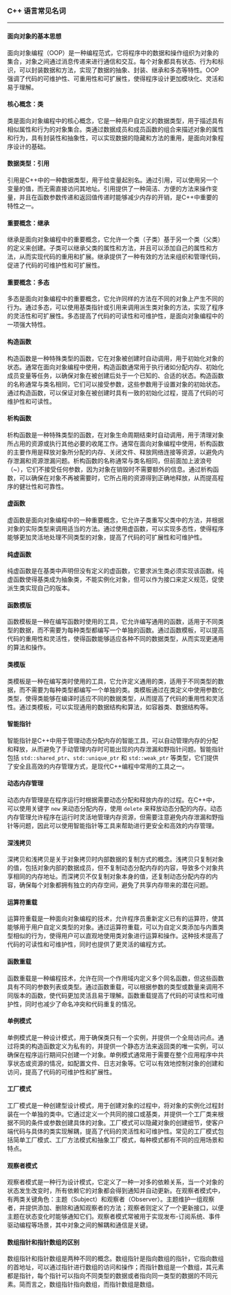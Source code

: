 ### C++ 语言常见名词

------

#### 面向对象的基本思想

面向对象编程（OOP）是一种编程范式，它将程序中的数据和操作组织为对象的集合，对象之间通过消息传递来进行通信和交互。每个对象都具有状态、行为和标识，可以封装数据和方法，实现了数据的抽象、封装、继承和多态等特性。OOP强调了代码的可维护性、可重用性和可扩展性，使得程序设计更加模块化、灵活和易于理解。

#### 核心概念：类

类是面向对象编程中的核心概念，它是一种用户自定义的数据类型，用于描述具有相似属性和行为的对象集合。类通过数据成员和成员函数的组合来描述对象的属性和行为，具有封装性和抽象性，可以实现数据的隐藏和方法的重用，是面向对象程序设计的基础。

#### 数据类型：引用

引用是C++中的一种数据类型，用于给变量起别名。通过引用，可以使用另一个变量的值，而无需直接访问其地址。引用提供了一种简洁、方便的方法来操作变量，并且在函数参数传递和返回值传递时能够减少内存的开销，是C++中重要的特性之一。

#### 重要概念：继承

继承是面向对象编程中的重要概念，它允许一个类（子类）基于另一个类（父类）的定义来创建。子类可以继承父类的属性和方法，并且可以添加自己的属性和方法，从而实现代码的重用和扩展。继承提供了一种有效的方法来组织和管理代码，促进了代码的可维护性和可扩展性。

#### 重要概念：多态

多态是面向对象编程中的重要概念，它允许同样的方法在不同的对象上产生不同的行为。通过多态，可以使用基类指针或引用来调用派生类对象的方法，实现了程序的灵活性和可扩展性。多态提高了代码的可读性和可维护性，是面向对象编程中的一项强大特性。

#### 构造函数

构造函数是一种特殊类型的函数，它在对象被创建时自动调用，用于初始化对象的状态。通常在面向对象编程中使用，构造函数通常用于执行诸如分配内存、初始化成员变量等任务，以确保对象在被创建后处于一个已知的、合适的状态。构造函数的名称通常与类名相同，它们可以接受参数，这些参数用于设置对象的初始状态。通过构造函数，可以保证对象在被创建时具有一致的初始化过程，提高了代码的可维护性和可读性。

#### 析构函数

析构函数是一种特殊类型的函数，在对象生命周期结束时自动调用，用于清理对象所占用的资源或执行其他必要的收尾工作。通常在面向对象编程中使用，析构函数的主要作用是释放对象所分配的内存、关闭文件、释放网络连接等资源，以避免内存泄漏和资源泄漏问题。析构函数的名称通常与类名相同，但前面加上波浪号（~），它们不接受任何参数，因为对象在销毁时不需要额外的信息。通过析构函数，可以确保在对象不再被需要时，它所占用的资源得到正确地释放，从而提高程序的健壮性和可靠性。

#### 虚函数

虚函数是面向对象编程中的一种重要概念，它允许子类重写父类中的方法，并根据对象的实际类型来调用适当的方法。通过使用虚函数，可以实现多态性，使得程序能够更加灵活地处理不同类型的对象，提高了代码的可扩展性和可维护性。

#### 纯虚函数

纯虚函数是在基类中声明但没有定义的虚函数，它要求派生类必须实现该函数。纯虚函数使得基类成为抽象类，不能实例化对象，但可以作为接口来定义规范，促使派生类实现自己的版本。

#### 函数模版

函数模板是一种在编写函数时使用的工具，它允许编写通用的函数，适用于不同类型的数据，而不需要为每种类型都编写一个单独的函数。通过函数模板，可以提高代码的重用性和灵活性，使得函数能够适应各种不同的数据类型，从而实现更通用的算法和操作。

#### 类模版

类模板是一种在编写类时使用的工具，它允许定义通用的类，适用于不同类型的数据，而不需要为每种类型都编写一个单独的类。类模板通过在类定义中使用参数化类型，使得类能够在编译时适应不同的数据类型，从而提高了代码的重用性和灵活性。通过类模板，可以实现通用的数据结构和算法，如容器类、数据结构等。

#### 智能指针

智能指针是C++中用于管理动态分配内存的智能工具，可以自动管理内存的分配和释放，从而避免了手动管理内存时可能出现的内存泄漏和野指针问题。智能指针包括 `std::shared_ptr`、`std::unique_ptr` 和 `std::weak_ptr` 等类型，它们提供了安全且高效的内存管理方式，是现代C++编程中常用的工具之一。

#### 动态内存管理

动态内存管理是在程序运行时根据需要动态分配和释放内存的过程。在C++中，可以使用关键字 `new` 来动态分配内存，使用 `delete` 来释放动态分配的内存。动态内存管理允许程序在运行时灵活地管理内存资源，但需要注意避免内存泄漏和野指针等问题，因此可以使用智能指针等工具来帮助进行更安全和高效的内存管理。

#### 深浅拷贝

深拷贝和浅拷贝是关于对象拷贝时内部数据的复制方式的概念。浅拷贝只复制对象的值，包括对象内部的数据成员，但不复制动态分配内存的内容，导致多个对象共享相同的内存地址。而深拷贝不仅复制对象本身的值，还复制动态分配内存的内容，确保每个对象都拥有独立的内存空间，避免了共享内存带来的潜在问题。

#### 运算符重载

运算符重载是一种面向对象编程的技术，允许程序员重新定义已有的运算符，使其能够用于用户自定义类型的对象。通过运算符重载，可以为自定义类添加与内置类型相似的行为，使得用户可以直观地使用类对象进行运算和操作。这种技术提高了代码的可读性和可维护性，同时也提供了更灵活的编程方式。

#### 函数重载

函数重载是一种编程技术，允许在同一个作用域内定义多个同名函数，但这些函数具有不同的参数列表或类型。通过函数重载，可以根据参数的类型或数量来调用不同版本的函数，使代码更加灵活且易于理解。函数重载提高了代码的可读性和可维护性，同时也减少了命名冲突和代码重复的情况。

#### 单例模式

单例模式是一种设计模式，用于确保类只有一个实例，并提供一个全局访问点。通过将类的构造函数定义为私有的，并提供一个静态方法来返回类的唯一实例，可以确保在程序运行期间只创建一个对象。单例模式通常用于需要在整个应用程序中共享状态或资源的情况，如配置文件、日志对象等。它可以有效地控制对象的创建和访问，提高了代码的可维护性和扩展性。

#### 工厂模式

工厂模式是一种创建型设计模式，用于创建对象的过程中，将对象的实例化过程封装在一个单独的类中。它通过定义一个共同的接口或基类，并提供一个工厂类来根据不同的条件或参数创建具体的对象。工厂模式可以隐藏对象的创建细节，使客户端代码与具体的类实现解耦，提高了代码的灵活性和可维护性。常见的工厂模式包括简单工厂模式、工厂方法模式和抽象工厂模式，每种模式都有不同的应用场景和特点。

#### 观察者模式

观察者模式是一种行为设计模式，它定义了一种一对多的依赖关系，当一个对象的状态发生改变时，所有依赖它的对象都会得到通知并自动更新。在观察者模式中，有两类关键角色：主题（Subject）和观察者（Observer）。主题维护一组观察者，并提供添加、删除和通知观察者的方法；观察者则定义了一个更新接口，以便主题在状态变化时能够通知它们。观察者模式常被用于实现发布-订阅系统、事件驱动编程等场景，其中对象之间的解耦和通信是关键。

#### 数组指针和指针数组的区别

数组指针和指针数组是两种不同的概念。数组指针是指向数组的指针，它指向数组的首地址，可以通过指针进行数组的访问和操作；而指针数组是一个数组，其元素都是指针，每个指针可以指向不同类型的数据或者指向同一类型的数据的不同元素。简而言之，数组指针指向数组，而指针数组是数组。
